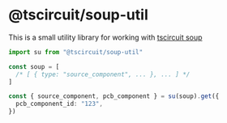 # @tscircuit/soup-util

This is a small utility library for working with [tscircuit soup](https://docs.tscircuit.com/api-reference/advanced/soup)

```ts
import su from "@tscircuit/soup-util"

const soup = [
  /* [ { type: "source_component", ... }, ... ] */
]

const { source_component, pcb_component } = su(soup).get({
  pcb_component_id: "123",
})
```
